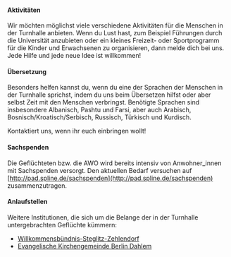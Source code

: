 #### Aktivitäten

Wir möchten möglichst viele verschiedene Aktivitäten für die Menschen in der
Turnhalle anbieten. Wenn du Lust hast, zum Beispiel Führungen durch die
Universität anzubieten oder ein kleines Freizeit- oder Sportprogramm für die
Kinder und Erwachsenen zu organisieren, dann melde dich bei uns. Jede Hilfe und
jede neue Idee ist willkommen!

#### Übersetzung

Besonders helfen kannst du, wenn du eine der Sprachen der Menschen in der
Turnhalle sprichst, indem du uns beim Übersetzen hilfst oder aber selbst Zeit
mit den Menschen verbringst. Benötigte Sprachen sind insbesondere Albanisch,
Pashtu und Farsi, aber auch Arabisch, Bosnisch/Kroatisch/Serbisch, Russisch,
Türkisch und Kurdisch.

Kontaktiert uns, wenn ihr euch einbringen wollt!

#### Sachspenden

Die Geflüchteten bzw. die AWO wird bereits intensiv von Anwohner_innen mit
Sachspenden versorgt. Den aktuellen Bedarf versuchen auf
[http://pad.spline.de/sachspenden](http://pad.spline.de/sachspenden)
zusammenzutragen.

#### Anlaufstellen

Weitere Institutionen, die sich um die Belange der in der Turnhalle
untergebrachten Geflüchte kümmern:
 
* [Willkommensbündnis-Steglitz-Zehlendorf](http://www.willkommensbuendnis-steglitz-zehlendorf.de)
* [Evangelische Kirchengemeinde Berlin Dahlem](http://www.kg-dahlem.de)

